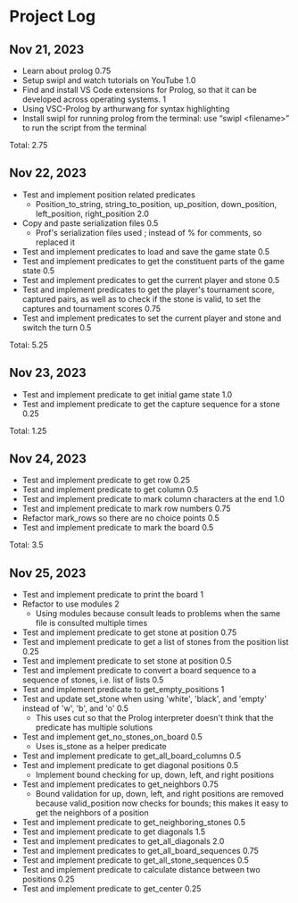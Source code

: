 # Project Log

## Nov 21, 2023

- Learn about prolog 0.75
- Setup swipl and watch tutorials on YouTube 1.0
- Find and install VS Code extensions for Prolog, so that it can be developed across operating systems. 1
- Using VSC-Prolog by arthurwang for syntax highlighting
- Install swipl for running prolog from the terminal: use “swipl \<filename>” to run the script from the terminal

Total: 2.75  

## Nov 22, 2023

- Test and implement position related predicates
  - Position_to_string, string_to_position, up_position, down_position, left_position, right_position 2.0
- Copy and paste serialization files 0.5
  - Prof's serialization files used ; instead of % for comments, so replaced it
- Test and implement predicates to load and save the game state 0.5
- Test and implement predicates to get the constituent parts of the game state 0.5
- Test and implement predicates to get the current player and stone 0.5
- Test and implement predicates to get the player's tournament score, captured pairs, as well as to check if the stone is valid, to set the captures and tournament scores 0.75
- Test and implement predicates to set the current player and stone and switch the turn 0.5

Total: 5.25

## Nov 23, 2023

- Test and implement predicate to get initial game state 1.0
- Test and implement predicate to get the capture sequence for a stone 0.25

Total: 1.25

## Nov 24, 2023

- Test and implement predicate to get row 0.25
- Test and implement predicate to get column 0.5
- Test and implement predicate to mark column characters at the end 1.0
- Test and implement predicate to mark row numbers 0.75
- Refactor mark_rows so there are no choice points 0.5
- Test and implement predicate to mark the board 0.5

Total: 3.5

## Nov 25, 2023

- Test and implement predicate to print the board 1
- Refactor to use modules 2
  - Using modules because consult leads to problems when the same file is consulted multiple times
- Test and implement predicate to get stone at position 0.75
- Test and implement predicate to get a list of stones from the position list 0.25
- Test and implement predicate to set stone at position 0.5
- Test and implement predicate to convert a board sequence to a sequence of stones, i.e. list of lists 0.5
- Test and implement predicate to get_empty_positions 1
- Test and update set_stone when using 'white', 'black', and 'empty' instead of 'w', 'b', and 'o' 0.5
  - This uses cut so that the Prolog interpreter doesn't think that the predicate has multiple solutions
- Test and implement get_no_stones_on_board 0.5
  - Uses is_stone as a helper predicate
- Test and implement predicate to get_all_board_columns 0.5
- Test and implement predicate to get diagonal positions 0.5
  - Implement bound checking for up, down, left, and right positions
- Test and implement predicates to get_neighbors 0.75
  - Bound validation for up, down, left, and right positions are removed because valid_position now checks for bounds; this makes it easy to get the neighbors of a position
- Test and implement predicate to get_neighboring_stones 0.5
- Test and implement predicate to get diagonals 1.5
- Test and implement predicates to get_all_diagonals 2.0
- Test and implement predicates to get_all_board_sequences 0.75
- Test and implement predicate to get_all_stone_sequences 0.5
- Test and implement predicate to calculate distance between two positions 0.25
- Test and implement predicate to get_center 0.25

